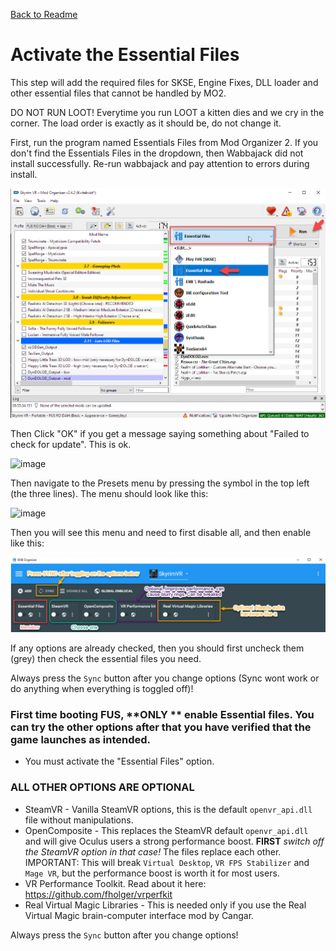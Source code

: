 [Back to Readme](https://github.com/Kvitekvist/FUS/blob/main/README.md)

# Activate the Essential Files

This step will add the required files for SKSE, Engine Fixes, DLL loader and other essential files that cannot be handled by MO2.

DO NOT RUN LOOT! Everytime you run LOOT a kitten dies and we cry in the corner. The load order is exactly as it should be, do not change it.

First, run the program named Essentials Files from Mod Organizer 2.
If you don't find the Essentials Files in the dropdown, then Wabbajack did not install successfully. Re-run wabbajack and pay attention to errors during install.

![image](https://github.com/Kvitekvist/FUS/blob/main/images/essential%20files.jpg)

Then Click "OK" if you get a message saying something about "Failed to check for update". This is ok.

![image](https://i.ibb.co/P5mpMfH/enb2.jpg)

Then navigate to the Presets menu by pressing the symbol in the top left (the three lines). The menu should look like this:

![image](https://i.ibb.co/YkFSZJ1/enb3.jpg)

Then you will see this menu and need to first disable all, and then enable like this:

![image](https://github.com/Kvitekvist/FUS/blob/main/images/activate_essential_files_4.jpg)

If any options are already checked, then you should first uncheck them (grey) then check the essential files you need. 

Always press the `Sync` button after you change options (Sync wont work or do anything when everything is toggled off)!

### First time booting FUS, **ONLY ** enable Essential files. You can try the other options after that you have verified that the game launches as intended.

* You must activate the "Essential Files" option. 

### **ALL OTHER OPTIONS ARE OPTIONAL**

* SteamVR - Vanilla SteamVR options, this is the default `openvr_api.dll` file without manipulations.
* OpenComposite - This replaces the SteamVR default `openvr_api.dll` and will give Oculus users a strong performance boost. __FIRST__ _switch off the SteamVR option in that case!_ The files replace each other. IMPORTANT: This will break `Virtual Desktop`, `VR FPS Stabilizer` and `Mage VR`, but the performance boost is worth it for most users.
* VR Performance Toolkit. Read about it here: https://github.com/fholger/vrperfkit
* Real Virtual Magic Libraries - This is needed only if you use the Real Virtual Magic brain-computer interface mod by Cangar.

Always press the `Sync` button after you change options!